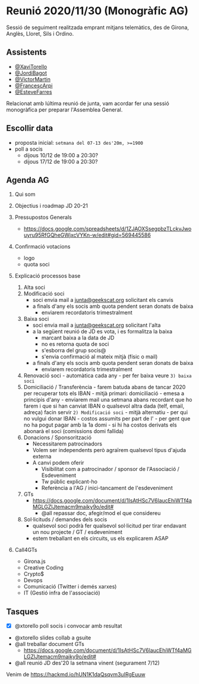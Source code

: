 # Reunió 2020/11/30 (Monogràfic AG)

Sessió de seguiment realitzada emprant mitjans telemàtics, des de Girona, Anglès, Lloret, Sils i Ordino.

## Assistents

- [@XaviTorello](https://github.com/XaviTorello)
- [@JordiBagot](https://github.com/jbagot)
- [@VictorMartin](https://github.com/VictorMartinGarcia)
- [@FrancescArpi](https://github.com/FrancescArpi)
- [@EsteveFarres](https://github.com/efb-ubikwa)

Relacionat amb lúltima reunió de junta, vam acordar fer una sessió monogràfica per preparar l'Assemblea General.

## Escollir data
- proposta inicial: `setmana del 07-13 des'20m, >=1900`
- poll a socis
    - dijous 10/12 de 19:00 a 20:30?
    - dijous 17/12 de 19:00 a 20:30?

## Agenda AG
1. Qui som
2. Objectius i roadmap JD 20-21
3. Pressupostos Generals
    - https://docs.google.com/spreadsheets/d/1ZJAOXSsegpbzTLckvJwouyru95RfGQheGWjxcVYKn-w/edit#gid=569445586
4. Confirmació votacions
    - logo
    - quota soci
6. Explicació processos base
    1. Alta soci
    2. Modificació soci
        - soci envia mail a junta@geekscat.org solicitant els canvis
        - a finals d'any els socis amb quota pendent seran donats de baixa
            - enviarem recordatoris trimestralment
    3. Baixa soci
        - soci envia mail a junta@geekscat.org solicitant l'alta
        - a la següent reunió de JD es vota, i es formalitza la baixa
            - marcant baixa a la data de JD
            - no es retorna quota de soci
            - s'esborra del grup socis@
            - s'envia confirmació al mateix mitjà (físic o mail)
        - a finals d'any els socis amb quota pendent seran donats de baixa
            - enviarem recordatoris trimestralment
    4. Renovació soci
            - automàtica cada any
            - per fer baixa veure `3) baixa soci`
    5. Domiciliació / Transferència
            - farem batuda abans de tancar 2020 per recuperar tots els IBAN
            - mitjà primari: domiciliació
                - emesa a principis d'any
                - enviarem mail una setmana abans recordant que ho farem i que si han canviat IBAN o qualsevol altra dada (telf, email, adreça) facin servir `2) Modificació soci`
            - mitjà alternatiu
                - per qui no vulgui donar IBAN
                - costos assumits per part de l'
                - per gent que no ha pogut pagar amb la 1a domi
                    - si hi ha costos derivats els abonarà el soci (comissions domi fallida)
    6. Donacions / Sponsorització
        - Necessitarem patrocinadors
        - Volem ser independents però agraïrem qualsevol tipus d'ajuda externa
        - A canvi podem oferir
            - Visibilitat com a patrocinador / sponsor de l'Associació / Esdeveniment
            - Tw públic explicant-ho
            - Referència a l'AG / inici-tancament de l'esdeveniment
    7. GTs
        - https://docs.google.com/document/d/1IsAtHSc7V6laucEhiWTf4aMGLGZlJtemacm9maiky9o/edit#
            - @all repassar doc, afegir/mod el que considereu
    8. Sol·licituds / demandes dels socis
        - qualsevol soci podrà fer qualsevol sol·licitud per tirar endavant un nou projecte / GT / esdeveniment
        - estem treballant en els circuits, us els explicarem ASAP

7. Call4GTs
    - Girona.js
    - Creative Coding
    - Crypto$
    - Devops
    - Comunicació (Twitter i demés xarxes)
    - IT (Gestió infra de l'associació)


## Tasques

- [X] @xtorello poll socis i convocar amb resultat
- @xtorello slides collab a gsuite
- @all treballar document GTs
    - https://docs.google.com/document/d/1IsAtHSc7V6laucEhiWTf4aMGLGZlJtemacm9maiky9o/edit#
- @all reunió JD des'20 la setmana vinent (segurament 7/12)


Venim de https://hackmd.io/hUN1K1daQsqvm3uIRgEuuw